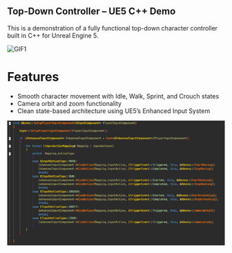 ## Top-Down Controller – UE5 C++ Demo

This is a demonstration of a fully functional top-down character controller built in C++ for Unreal Engine 5.

![GIF1](Resources/gif1.gif)

# Features

- Smooth character movement with Idle, Walk, Sprint, and Crouch states
- Camera orbit and zoom functionality
- Clean state-based architecture using UE5’s Enhanced Input System

![Screenshot1](Resources/screenshot1.png)

